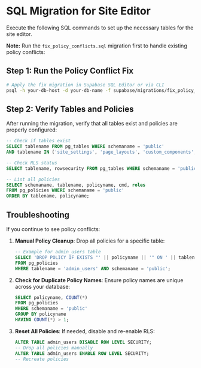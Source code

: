 # SQL Migration for Site Editor

Execute the following SQL commands to set up the necessary tables for the site editor.

**Note:** Run the `fix_policy_conflicts.sql` migration first to handle existing policy conflicts:

## Step 1: Run the Policy Conflict Fix

```bash
# Apply the fix migration in Supabase SQL Editor or via CLI
psql -h your-db-host -d your-db-name -f supabase/migrations/fix_policy_conflicts.sql
```

## Step 2: Verify Tables and Policies

After running the migration, verify that all tables exist and policies are properly configured:

```sql
-- Check if tables exist
SELECT tablename FROM pg_tables WHERE schemaname = 'public' 
AND tablename IN ('site_settings', 'page_layouts', 'custom_components', 'content_pages', 'content_blocks', 'admin_users', 'media');

-- Check RLS status
SELECT tablename, rowsecurity FROM pg_tables WHERE schemaname = 'public';

-- List all policies
SELECT schemaname, tablename, policyname, cmd, roles 
FROM pg_policies WHERE schemaname = 'public'
ORDER BY tablename, policyname;
```

## Troubleshooting

If you continue to see policy conflicts:

1. **Manual Policy Cleanup**: Drop all policies for a specific table:
   ```sql
   -- Example for admin_users table
   SELECT 'DROP POLICY IF EXISTS "' || policyname || '" ON ' || tablename || ';'
   FROM pg_policies 
   WHERE tablename = 'admin_users' AND schemaname = 'public';
   ```

2. **Check for Duplicate Policy Names**: Ensure policy names are unique across your database:
   ```sql
   SELECT policyname, COUNT(*) 
   FROM pg_policies 
   WHERE schemaname = 'public'
   GROUP BY policyname 
   HAVING COUNT(*) > 1;
   ```

3. **Reset All Policies**: If needed, disable and re-enable RLS:
   ```sql
   ALTER TABLE admin_users DISABLE ROW LEVEL SECURITY;
   -- Drop all policies manually
   ALTER TABLE admin_users ENABLE ROW LEVEL SECURITY;
   -- Recreate policies
   ```
